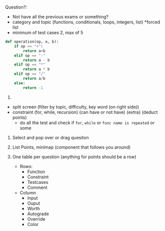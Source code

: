 Question?: 
- Not have all the previous exams or something? 
- category and topic (functions, conditionals, loops, integers, list) *forced list
- minimum of test cases 2, max of 5

```python
def operation(op, a, b):
    if op == "+":
        return a+b
    elif op == "-"
        return a - b 
    elif op == "*"
        return a * b
    elif op == "/"
        return a/b
    else:
        return -1
```
1. 
- split screen (filter by topic, difficulty, key word (on right side))
- constraint (for, while, recursion) (can have or not have) {extra} (deduct points)
    - do all the test and check if `for`, `while` or `func name is repeated` or some 


1. Select and pop over or drag quesiton 

1. List Points, minimap (component that follows you around)

1. One table per question (anything for points should be a row)
    - Rows:
        - Function
        - Constraint 
        - Testcases
        - Comment
    - Column
        - Input
        - Ouput
        - Worth
        - Autograde
        - Override 
        - Color